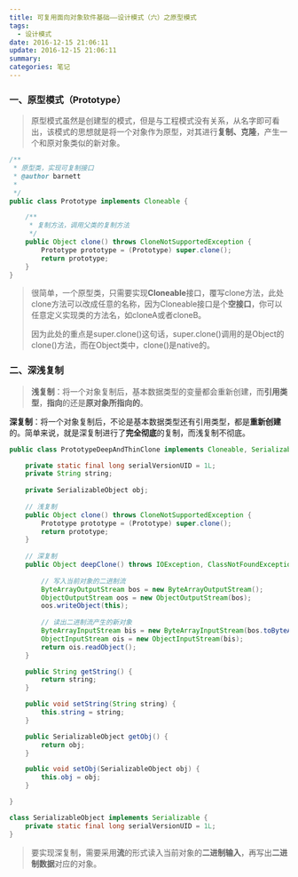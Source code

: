 ```yaml
---
title: 可复用面向对象软件基础——设计模式（六）之原型模式
tags:
  - 设计模式
date: 2016-12-15 21:06:11
update: 2016-12-15 21:06:11
summary:
categories: 笔记
---
```


### 一、原型模式（Prototype）

> 原型模式虽然是创建型的模式，但是与工程模式没有关系，从名字即可看出，该模式的思想就是将一个对象作为原型，对其进行**复制、克隆**，产生一个和原对象类似的新对象。

```java
/**
 * 原型类，实现可复制接口
 * @author barnett
 *
 */
public class Prototype implements Cloneable {

	/**
	 * 复制方法，调用父类的复制方法
	 */
	public Object clone() throws CloneNotSupportedException {
		Prototype prototype = (Prototype) super.clone();
		return prototype;
	}
}
```

> 很简单，一个原型类，只需要实现**Cloneable**接口，覆写clone方法，此处clone方法可以改成任意的名称，因为Cloneable接口是个**空接口**，你可以任意定义实现类的方法名，如cloneA或者cloneB。
> 
> 因为此处的重点是super.clone()这句话，super.clone()调用的是Object的clone()方法，而在Object类中，clone()是native的。

### 二、深浅复制

> **浅复制**：将一个对象复制后，基本数据类型的变量都会重新创建，而**引用类型**，**指向**的还是**原对象所指向的**。
> 
**深复制**：将一个对象复制后，不论是基本数据类型还有引用类型，都是**重新创建**的。简单来说，就是深复制进行了**完全彻底**的复制，而浅复制不彻底。
> 

```java
public class PrototypeDeepAndThinClone implements Cloneable, Serializable {

	private static final long serialVersionUID = 1L;
	private String string;
	
	private SerializableObject obj;
	
	// 浅复制
	public Object clone() throws CloneNotSupportedException {
		Prototype prototype = (Prototype) super.clone();
		return prototype;
	}
	
	// 深复制
	public Object deepClone() throws IOException, ClassNotFoundException {
		
		// 写入当前对象的二进制流
		ByteArrayOutputStream bos = new ByteArrayOutputStream();
		ObjectOutputStream oos = new ObjectOutputStream(bos);
		oos.writeObject(this);
		
		// 读出二进制流产生的新对象
		ByteArrayInputStream bis = new ByteArrayInputStream(bos.toByteArray());
		ObjectInputStream ois = new ObjectInputStream(bis);
		return ois.readObject();
	}

	public String getString() {
		return string;
	}

	public void setString(String string) {
		this.string = string;
	}

	public SerializableObject getObj() {
		return obj;
	}

	public void setObj(SerializableObject obj) {
		this.obj = obj;
	}

}

class SerializableObject implements Serializable {
	private static final long serialVersionUID = 1L;
}
```

> 要实现深复制，需要采用**流**的形式读入当前对象的**二进制输入**，再写出**二进制数据**对应的对象。